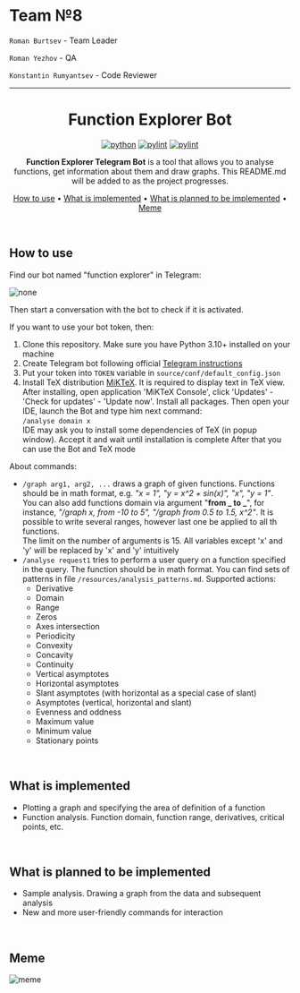 # Team №8

`Roman Burtsev` - Team Leader

`Roman Yezhov` - QA

`Konstantin Rumyantsev` - Code Reviewer

---
<div align="center">

# Function Explorer Bot

[![python](https://img.shields.io/badge/python-3.10%2B-green)]()
[![pylint](https://img.shields.io/badge/linter-pylint-blue)]()
[![pylint](https://img.shields.io/badge/TeX_Distribution-MiKTeX-red)]()

**Function Explorer Telegram Bot** is a tool that allows you to analyse functions, get information about them and draw
graphs. This README.md will be added to as the project progresses.

[How to use](#how-to-use) •
[What is implemented](#what-is-implemented) •
[What is planned to be implemented](#what-is-planned-to-be-implemented) •
[Meme](#meme)

</div>

<br>

<a id="how-to-use"></a>

## How to use

Find our bot named "function explorer" in Telegram:

![none](https://i.ibb.co/m8jWZpJ/image.png)

Then start a conversation with the bot to check if it is activated.

If you want to use your bot token, then:

1) Clone this repository. Make sure you have Python 3.10+ installed on your machine
2) Create Telegram bot following official [Telegram instructions](https://core.telegram.org/bots#6-botfather)
3) Put your token into `TOKEN` variable in `source/conf/default_config.json`
4) Install TeX distribution [MiKTeX](https://miktex.org/download). It is required to display text in TeX view. After
   installing, open application 'MiKTeX Console', click 'Updates' - 'Check for updates' - 'Update now'. Install all
   packages. Then open your IDE, launch the Bot and type him next command: \
   `/analyse domain x` \
   IDE may ask you to install some dependencies of TeX (in popup window). Accept it and wait until installation is
   complete After that you can use the Bot and TeX mode

About commands:

- `/graph arg1, arg2, ...` draws a graph of given functions. Functions should be in math format, e.g. _"x = 1",
  "y = x^2 + sin(x)", "x", "y = 1"_.<br>You can also add functions domain via argument "**from _ to _**", for instance,
  _"/graph x, from -10 to 5", "/graph from 0.5 to 1.5, x^2"_. It is possible to write several ranges, however last one
  be applied to all th functions.<br>The limit on the number of arguments is 15. All variables except 'x' and 'y' will
  be replaced by 'x' and 'y' intuitively
- `/analyse request1` tries to perform a user query on a function specified in the query. The function should be in math
  format. You can find sets of patterns in file `/resources/analysis_patterns.md`. Supported actions:
  - Derivative
  - Domain
  - Range
  - Zeros
  - Axes intersection
  - Periodicity
  - Convexity
  - Concavity
  - Continuity
  - Vertical asymptotes
  - Horizontal asymptotes
  - Slant asymptotes (with horizontal as a special case of slant)
  - Asymptotes (vertical, horizontal and slant)
  - Evenness and oddness
  - Maximum value
  - Minimum value
  - Stationary points

<br>

<a id="what-is-implemented"></a>

## What is implemented

- Plotting a graph and specifying the area of definition of a function
- Function analysis. Function domain, function range, derivatives, critical points, etc.

<br>

<a id="what-is-planned-to-be-implemented"></a>

## What is planned to be implemented

- Sample analysis. Drawing a graph from the data and subsequent analysis
- New and more user-friendly commands for interaction

<br>

<a id="meme"></a>

## Meme

![meme](https://i.ibb.co/tCp83JV/image.png)
